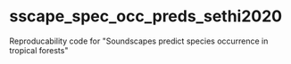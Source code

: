 # sscape_spec_occ_preds_sethi2020
Reproducability code for "Soundscapes predict species occurrence in tropical forests"
